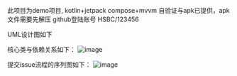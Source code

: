 此项目为demo项目, kotlin+jetpack compose+mvvm
自验证与apk已提供，apk文件需要先解压
github登陆账号
HSBC/123456


UML设计图如下

核心类与依赖关系如下：
![image](https://github.com/user-attachments/assets/7e597f26-912f-432e-a53b-60353494b0d4)

提交issue流程的序列图如下：
![image](https://github.com/user-attachments/assets/3b2ada7f-adfd-4336-b829-3510b045dc72)


